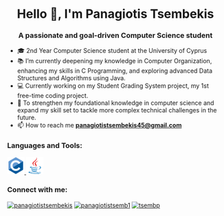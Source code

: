 <h1 align="center">Hello 👋, I'm Panagiotis Tsembekis</h1>
<h3 align="center">A passionate and goal-driven Computer Science student</h3>

- 🎓 2nd Year Computer Science student at the University of Cyprus
- 📚 I’m currently deepening my knowledge in Computer Organization, enhancing my skills in C Programming, and exploring advanced Data Structures and Algorithms using Java.
- 💻 Currently working on my Student Grading System project, my 1st free-time coding project.
- 🎯 To strengthen my foundational knowledge in computer science and expand my skill set to tackle more complex technical challenges in the future.
- 📫 How to reach me **panagiotistsembekis45@gmail.com**


<h3 align="left">Languages and Tools:</h3>
<p align="left"> <a href="https://www.cprogramming.com/" target="_blank" rel="noreferrer"> <img src="https://raw.githubusercontent.com/devicons/devicon/master/icons/c/c-original.svg" alt="c" width="40" height="40"/> </a> <a href="https://www.java.com" target="_blank" rel="noreferrer"> <img src="https://raw.githubusercontent.com/devicons/devicon/master/icons/java/java-original.svg" alt="java" width="40" height="40"/> </a> </p>

<h3 align="left">Connect with me:</h3>
<p align="left">
<a href="https://linkedin.com/in/panagiotistsembekis" target="blank"><img align="center" src="https://raw.githubusercontent.com/rahuldkjain/github-profile-readme-generator/master/src/images/icons/Social/linked-in-alt.svg" alt="panagiotistsembekis" height="30" width="40" /></a>
<a href="https://www.hackerrank.com/panagiotistsemb1" target="blank"><img align="center" src="https://raw.githubusercontent.com/rahuldkjain/github-profile-readme-generator/master/src/images/icons/Social/hackerrank.svg" alt="panagiotistsemb1" height="30" width="40" /></a>
<a href="https://www.leetcode.com/tsembp" target="blank"><img align="center" src="https://raw.githubusercontent.com/rahuldkjain/github-profile-readme-generator/master/src/images/icons/Social/leet-code.svg" alt="tsembp" height="30" width="40" /></a>
</p>
